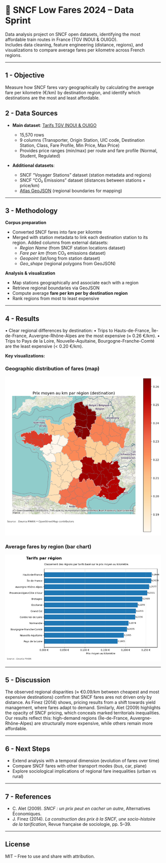 # 🚆 SNCF Low Fares 2024 – Data Sprint

Data analysis project on SNCF open datasets, identifying the most affordable train routes in France (TGV INOUI & OUIGO).  
Includes data cleaning, feature engineering (distance, regions), and visualizations to compare average fares per kilometre across French regions.  

---

## 1 - Objective
Measure how SNCF fares vary geographically by calculating the average fare per kilometre (€/km) by destination region, and identify which destinations are the most and least affordable.  

## 2 - Data Sources

- **Main dataset**: [Tarifs TGV INOUI & OUIGO](https://ressources.data.sncf.com/explore/dataset/tarifs-tgv-inoui-ouigo/table/)  
  - 15,570 rows  
  - 9 columns (Transporter, Origin Station, UIC code, Destination Station, Class, Fare Profile, Min Price, Max Price)  
  - Provides price ranges (min/max) per route and fare profile (Normal, Student, Regulated)   

- **Additional datasets**:  
  - SNCF “Voyager Stations” dataset (station metadata and regions)  
  - SNCF “CO₂ Emissions” dataset (distances between stations + price/km)  
  - [Atlas GeoJSON](https://france-geojson.gregoiredavid.fr/) (regional boundaries for mapping)
    
---

## 3 - Methodology

**Corpus preparation**  
- Converted SNCF fares into fare per kilomtre
- Merged with station metadata to link each destination station to its region. Added columns from external datasets:  
  - *Region Name* (from SNCF station locations dataset)  
  - *Fare per km* (from CO₂ emissions dataset)  
  - *Geopoint* (lat/long from station dataset)  
  - *Geo_shape* (regional polygons from GeoJSON)  

**Analysis & visualization**  
- Map stations geographically and associate each with a region  
- Retrieve regional boundaries via GeoJSON  
- Compute average **fare per km per by destination region**  
- Rank regions from most to least expensive  

---

## 4 - Results
•	Clear regional differences by destination:
	•	Trips to Hauts-de-France, Île-de-France, Auvergne-Rhône-Alpes are the most expensive (≈ 0.26 €/km).
	•	Trips to Pays de la Loire, Nouvelle-Aquitaine, Bourgogne-Franche-Comté are the least expensive (< 0.20 €/km).

  **Key visualizations:**  

### Geographic distribution of fares (map)
![Geographic distribution of fare](Graphs/Geographic_distribution_of_fares_(map).png)

### Average fares by region (bar chart)
![Average fares by region](Graphs/Average_fares_by_region_(bar_chart).png)

---

## 5 - Discussion

The observed regional disparities (≈ €0.09/km between cheapest and most expensive destinations) confirm that SNCF fares ares not driven only by distance. 
As Finez (2014) shows, pricing results from a shift towards yield management, where fares adapt to demand.
Similarly, Alet (2009) highlights the opacity of SNCF pricing, which conceals marked territorials inequalities. 
Our results reflect this: high-demand regions (Île-de-France, Auvergne-Rhône-Alpes) are structurally more expensive, while others remain more affordable. 

---

## 6 - Next Steps
- Extend analysis with a temporal dimension (evolution of fares over time)  
- Compare SNCF fares with other transport modes (bus, car, plane)  
- Explore sociological implications of regional fare inequalities (urban vs rural)  

---

## 7 - References
- C. Alet (2009). *SNCF : un prix peut en cacher un autre*, Alternatives Économiques.  
- J. Finez (2014). *La construction des prix à la SNCF, une socio-histoire de la tarification*, Revue française de sociologie, pp. 5–39.  

---

## License
MIT – Free to use and share with attribution.  
